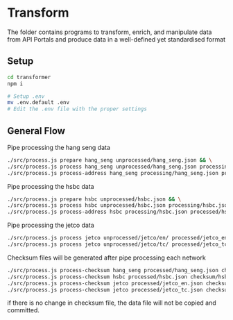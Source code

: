 # Transform

The folder contains programs to transform, enrich, and manipulate data from API Portals and produce data in a well-defined yet standardised format

## Setup

```bash
cd transformer
npm i

# Setup .env 
mv .env.default .env
# Edit the .env file with the proper settings
```

## General Flow

Pipe processing the hang seng data

```bash
./src/process.js prepare hang_seng unprocessed/hang_seng.json && \
./src/process.js process hang_seng unprocessed/hang_seng.json processing/hang_seng.json && \
./src/process.js process-address hang_seng processing/hang_seng.json processed/hang_seng.json
```

Pipe processing the hsbc data

```bash
./src/process.js prepare hsbc unprocessed/hsbc.json && \
./src/process.js process hsbc unprocessed/hsbc.json processing/hsbc.json && \
./src/process.js process-address hsbc processing/hsbc.json processed/hsbc.json
```

Pipe processing the jetco data

```bash
./src/process.js process jetco unprocessed/jetco/en/ processed/jetco_en.json && \
./src/process.js process jetco unprocessed/jetco/tc/ processed/jetco_tc.json 
```

Checksum files will be generated after pipe processing each network

```bash
./src/process.js process-checksum hang_seng processed/hang_seng.json checksum/hang_seng.md5 && \
./src/process.js process-checksum hsbc processed/hsbc.json checksum/hsbc.md5 && \
./src/process.js process-checksum jetco processed/jetco_en.json checksum/jetco_en.md5 && \
./src/process.js process-checksum jetco processed/jetco_tc.json checksum/jetco_tc.md5 
```

if there is no change in checksum file, the data file will not be copied and committed.
